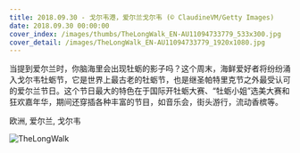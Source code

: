 ```yaml
---
title: 2018.09.30 - 戈尔韦港，爱尔兰戈尔韦 (© ClaudineVM/Getty Images)
date: 2018.09.30 00:00:00
cover_index: /images/thumbs/TheLongWalk_EN-AU11094733779_533x300.jpg
cover_detail: /images/TheLongWalk_EN-AU11094733779_1920x1080.jpg
---
```


当提到爱尔兰时，你脑海里会出现牡蛎的影子吗？这个周末，海鲜爱好者将纷纷涌入戈尔韦牡蛎节，它是世界上最古老的牡蛎节，也是继圣帕特里克节之外最受认可的爱尔兰节日。这个节日最大的特色在于国际开牡蛎大赛、“牡蛎小姐”选美大赛和狂欢嘉年华，期间还穿插各种丰富的节目，如音乐会，街头游行，流动香槟等。

欧洲, 爱尔兰, 戈尔韦

![TheLongWalk](/images/TheLongWalk_EN-AU11094733779_1920x1080.jpg)
